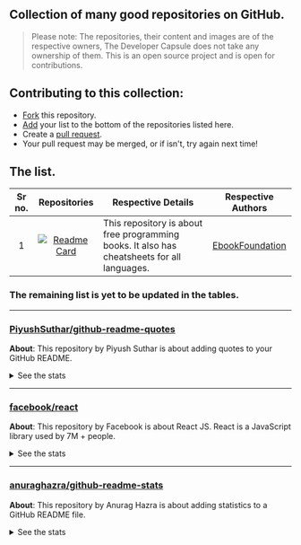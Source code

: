 ## Collection of many good repositories on GitHub.

> Please note: The repositories, their content and images are of the respective owners, The Developer Capsule does not take any ownership of them. This is an open source project and is open for contributions.

## Contributing to this collection:
- [Fork](https://github.com/TheDeveloperCapsule/good-repositories-collection/fork) this repository.
- [Add](https://github.com/TheDeveloperCapsule/good-repositories-collection/edit/main/README.md) your list to the bottom of the repositories listed here.
- Create a [pull request](https://github.com/TheDeveloperCapsule/good-repositories-collection/pulls).
- Your pull request may be merged, or if isn't, try again next time!

## The list.
|Sr no.|Repositories|Respective Details|Respective Authors|
|:---:|:---:|---|:---:|
|1|[![Readme Card](https://github-readme-stats.vercel.app/api/pin/?username=Ebookfoundation&repo=free-programming-books)](https://github.com/Ebookfoundation/free-programming-books)|This repository is about free programming books. It also has cheatsheets for all languages.|<a href="https://github.com/EbookFoundation">EbookFoundation</a>|

### The remaining list is yet to be updated in the tables.

<hr>

### [PiyushSuthar/github-readme-quotes](https://github.com/PiyushSuthar/github-readme-quotes)

<b>About</b>: This repository by Piyush Suthar is about adding quotes to your GitHub README.

<details>
<summary>See the stats</summary>
<br>

[![Readme Card](https://github-readme-stats.vercel.app/api/pin/?username=PiyushSuthar&repo=github-readme-quotes)](https://github.com/PiyushSuthar/github-readme-quotes)

</details>

<hr>

### [facebook/react](https://github.com/facebook/react)

<b>About</b>: This repository by Facebook is about React JS. React is a JavaScript library used by 7M + people.

<details>
<summary>See the stats</summary>
<br>

[![Readme Card](https://github-readme-stats.vercel.app/api/pin/?username=facebook&repo=react)](https://github.com/facebook/react)

</details>

<hr>

### [anuraghazra/github-readme-stats](https://github.com/anuraghazra/github-readme-stats)

<b>About</b>: This repository by Anurag Hazra is about adding statistics to a GitHub README file.
<details>
<summary>See the stats</summary>
<br>

[![Readme Card](https://github-readme-stats.vercel.app/api/pin/?username=anuraghazra&repo=github-readme-stats)](https://github.com/anuraghazra/github-readme-stats)

</details>
